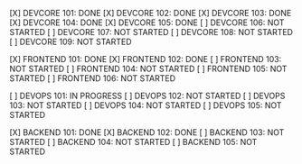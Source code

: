 [X] DEVCORE 101: DONE
[X] DEVCORE 102: DONE
[X] DEVCORE 103: DONE
[X] DEVCORE 104: DONE
[X] DEVCORE 105: DONE
[ ] DEVCORE 106: NOT STARTED
[ ] DEVCORE 107: NOT STARTED
[ ] DEVCORE 108: NOT STARTED
[ ] DEVCORE 109: NOT STARTED

[X] FRONTEND 101: DONE
[X] FRONTEND 102: DONE
[ ] FRONTEND 103: NOT STARTED
[ ] FRONTEND 104: NOT STARTED
[ ] FRONTEND 105: NOT STARTED
[ ] FRONTEND 106: NOT STARTED

[ ] DEVOPS 101: IN PROGRESS
[ ] DEVOPS 102: NOT STARTED
[ ] DEVOPS 103: NOT STARTED
[ ] DEVOPS 104: NOT STARTED
[ ] DEVOPS 105: NOT STARTED

[X] BACKEND 101: DONE
[X] BACKEND 102: DONE
[ ] BACKEND 103: NOT STARTED
[ ] BACKEND 104: NOT STARTED
[ ] BACKEND 105: NOT STARTED
